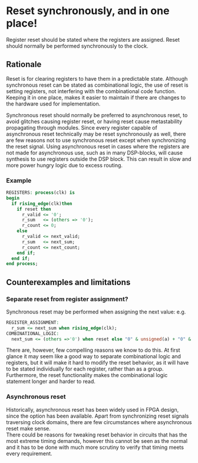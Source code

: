 # Reset synchronously, and in one place! #
Register reset should be stated where the registers are assigned. 
Reset should normally be performed synchronously to the clock. 

## Rationale 
Reset is for clearing registers to have them in a predictable state.
Although synchronous reset can be stated as combinational logic, the use of reset is setting registers, not interfering with the combinational code function. 
Keeping it in one place, makes it easier to maintain if there are changes to the hardware used for implementation. 

Synchronous reset should normally be preferred to asynchronous reset, to avoid glitches causing register reset, or having reset cause metastability propagating through modules.
Since every register capable of asynchronous reset technically may be reset synchronously as well, there are few reasons not to use synchronous reset except when synchronizing the reset signal.
Using asynchronous reset in cases where the registers are not made for asynchronous use, such as in many DSP-blocks, will cause synthesis to use registers outside the DSP block. 
This can result in slow and more power hungry logic due to excess routing.  

### Example 
```vhdl
REGISTERS: process(clk) is 
begin 
  if rising_edge(clk)then 
    if reset then 
      r_valid <= '0';
      r_sum   <= (others => '0');
      r_count <= 0;
    else
      r_valid <= next_valid;
      r_sum   <= next_sum;
      r_count <= next_count;
    end if;
  end if;
end process;

```


## Counterexamples and limitations
### Separate reset from register assignment?
Synchronous reset may be performed when assigning the next value: e.g. 

```vhdl
REGISTER_ASSIGNMENT:
  r_sum <= next_sum when rising_edge(clk);
COMBINATIONAL_LOGIC:
  next_sum <= (others =>'0') when reset else "0" & unsigned(a) + "0" & unsigned(b); 
```

There are, however, few compelling reasons we know to do this. 
At first glance it may seem like a good way to separate combinational logic and registers, but it will make it hard to modify the reset behavior, as it will have to be stated individually for each register, rather than as a group.   
Furthermore, the reset functionality makes the combinational logic statement longer and harder to read. 

### Asynchronous reset
Historically, asynchronous reset has been widely used in FPGA design, since the option has been available. 
Apart from synchronizing reset signals traversing clock domains, there are few circumstances where asynchronous reset make sense.  
There could be reasons for tweaking reset behavior in circuits that has the most extreme timing demands, however this cannot be seen as the normal and it has to be done with much more scrutiny to verify that timing meets every requirement. 

